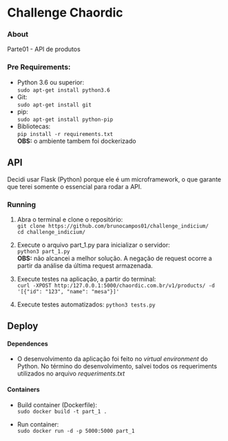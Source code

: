 # Challenge Chaordic

### About
Parte01 - API de produtos

### Pre Requirements:
- Python 3.6 ou superior:<br/>
`sudo apt-get install python3.6`
- Git:<br/>
`sudo apt-get install git`
- pip:<br/>
`sudo apt-get install python-pip`
- Bibliotecas:<br/>
`pip install -r requirements.txt`<br/>
**OBS:** o ambiente tambem foi dockerizado

## API
Decidi usar Flask (Python) porque ele é um microframework, o que garante que terei somente o essencial para rodar a API.

### Running 
1. Abra o terminal e clone o repositório: <br/>
`git clone https://github.com/brunocampos01/challenge_indicium/`<br/>
`cd challenge_indicium/`
2. Execute o arquivo part_1.py para inicializar o servidor:<br/>
`python3 part_1.py`<br/>
**OBS:** não alcancei a melhor solução. A negação de request ocorre a partir da análise da última request armazenada.

3. Execute testes na aplicação, a partir do terminal:</br>
`curl -XPOST http:/127.0.0.1:5000/chaordic.com.br/v1/products/ -d '[{"id": "123", "name": "mesa"}]'`<br/>

4. Execute testes automatizados:
`python3 tests.py`<br/>

## Deploy
#### Dependences
- O desenvolvimento da aplicação foi feito no *virtual environment* do Python. No término do desenvolvimento, salvei todos os requeriments utilizados no arquivo *requeriments.txt*
#### Containers
- Build container (Dockerfile):<br/>
`sudo docker build -t part_1 .`<br/>

- Run container:<br/>
`sudo docker run -d -p 5000:5000 part_1`<br/>



